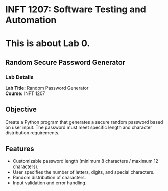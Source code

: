 # INFT 1207: Software Testing and Automation

# This is about Lab 0.

## Random Secure Password Generator

### Lab Details

**Lab Title:** Random Password Generator  
**Course:**    INFT 1207

## Objective

Create a Python program that generates a secure random password based on user input. The password must meet specific length and character distribution requirements.

## Features

- Customizable password length (minimum 8 characters / maximum 12 characters).
- User specifies the number of letters, digits, and special characters.
- Random distribution of characters.
- Input validation and error handling.
